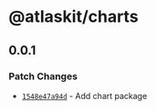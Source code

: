# @atlaskit/charts

## 0.0.1

### Patch Changes

- [`1548e47a94d`](https://bitbucket.org/atlassian/atlassian-frontend/commits/1548e47a94d) - Add chart package
